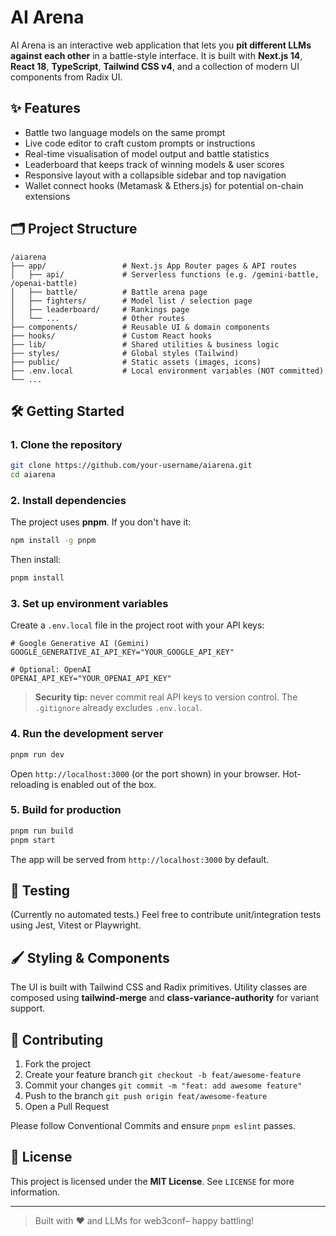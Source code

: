 # AI Arena

AI Arena is an interactive web application that lets you **pit different LLMs against each other** in a battle-style interface. It is built with **Next.js 14**, **React 18**, **TypeScript**, **Tailwind CSS v4**, and a collection of modern UI components from Radix UI.



## ✨ Features

* Battle two language models  on the same prompt
* Live code editor to craft custom prompts or instructions
* Real-time visualisation of model output and battle statistics
* Leaderboard that keeps track of winning models & user scores
* Responsive layout with a collapsible sidebar and top navigation
* Wallet connect hooks (Metamask & Ethers.js) for potential on-chain extensions

## 🗂️ Project Structure

```
/aiarena
├── app/                 # Next.js App Router pages & API routes
│   ├── api/             # Serverless functions (e.g. /gemini-battle, /openai-battle)
│   ├── battle/          # Battle arena page
│   ├── fighters/        # Model list / selection page
│   ├── leaderboard/     # Rankings page
│   └── ...              # Other routes
├── components/          # Reusable UI & domain components
├── hooks/               # Custom React hooks
├── lib/                 # Shared utilities & business logic
├── styles/              # Global styles (Tailwind)
├── public/              # Static assets (images, icons)
├── .env.local           # Local environment variables (NOT committed)
└── ...
```

## 🛠️ Getting Started

### 1. Clone the repository

```bash
git clone https://github.com/your-username/aiarena.git
cd aiarena
```

### 2. Install dependencies

The project uses **pnpm**. If you don't have it:

```bash
npm install -g pnpm
```

Then install:

```bash
pnpm install
```

### 3. Set up environment variables

Create a `.env.local` file in the project root with your API keys:

```env
# Google Generative AI (Gemini)
GOOGLE_GENERATIVE_AI_API_KEY="YOUR_GOOGLE_API_KEY"

# Optional: OpenAI
OPENAI_API_KEY="YOUR_OPENAI_API_KEY"
```

> **Security tip:** never commit real API keys to version control. The `.gitignore` already excludes `.env.local`.

### 4. Run the development server

```bash
pnpm run dev
```

Open `http://localhost:3000` (or the port shown) in your browser. Hot-reloading is enabled out of the box.

### 5. Build for production

```bash
pnpm run build
pnpm start
```

The app will be served from `http://localhost:3000` by default.

## 🧪 Testing

(Currently no automated tests.) Feel free to contribute unit/integration tests using Jest, Vitest or Playwright.

## 🖌️ Styling & Components

The UI is built with Tailwind CSS and Radix primitives. Utility classes are composed using **tailwind-merge** and **class-variance-authority** for variant support.

## 🤝 Contributing

1. Fork the project
2. Create your feature branch `git checkout -b feat/awesome-feature`
3. Commit your changes `git commit -m "feat: add awesome feature"`
4. Push to the branch `git push origin feat/awesome-feature`
5. Open a Pull Request

Please follow Conventional Commits and ensure `pnpm eslint` passes.

## 📄 License

This project is licensed under the **MIT License**. See `LICENSE` for more information.

---

> Built with ❤️ and LLMs for web3conf– happy battling!
